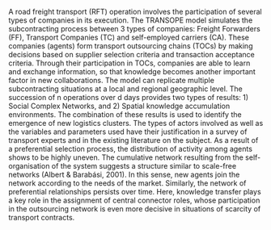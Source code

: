 A road freight transport (RFT) operation involves the participation of several types of companies in its execution. The TRANSOPE model simulates the subcontracting process between 3 types of companies: Freight Forwarders (FF), Transport Companies (TC) and self-employed carriers (CA). These companies (agents) form transport outsourcing chains (TOCs) by making decisions based on supplier selection criteria and transaction acceptance criteria. Through their participation in TOCs, companies are able to learn and exchange information, so that knowledge becomes another important factor in new collaborations. The model can replicate multiple subcontracting situations at a local and regional geographic level.
The succession of n operations over d days provides two types of results: 1) Social Complex Networks, and 2) Spatial knowledge accumulation environments. The combination of these results is used to identify the emergence of new logistics clusters. The types of actors involved as well as the variables and parameters used have their justification in a survey of transport experts and in the existing literature on the subject.
As a result of a preferential selection process, the distribution of activity among agents shows to be highly uneven. The cumulative network resulting from the self-organisation of the system suggests a structure similar to scale-free networks (Albert & Barabási, 2001). In this sense, new agents join the network according to the needs of the market. Similarly, the network of preferential relationships persists over time. Here, knowledge transfer plays a key role in the assignment of central connector roles, whose participation in the outsourcing network is even more decisive in situations of scarcity of transport contracts.
